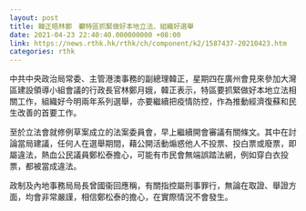```yaml
---
layout: post
title: 韓正晤林鄭　籲特區抓緊做好本地立法、組織好選舉
date: 2021-04-23 22:40:40.000000000 +08:00
link: https://news.rthk.hk/rthk/ch/component/k2/1587437-20210423.htm
categories: rthk
---
```


中共中央政治局常委、主管港澳事務的副總理韓正，星期四在廣州會見來參加大灣區建設領導小組會議的行政長官林鄭月娥，韓正表示，特區要抓緊做好本地立法相關工作，組織好今明兩年系列選舉，亦要繼續把疫情防控，作為推動經濟復蘇和民生改善的首要工作。

至於立法會就修例草案成立的法案委員會，早上繼續開會審議有關條文。其中在討論當局建議，任何人在選舉期間，藉公開活動煽惑他人不投票、投白票或廢票，即屬違法，熱血公民議員鄭松泰擔心，可能有市民會無端誤踏法網，例如穿白衣投票，都被當成違法。

政制及內地事務局局長曾國衞回應稱，有關指控屬刑事罪行，無論在取證、舉證方面，均會非常嚴謹，相信鄭松泰的擔心，在實際情況不會發生。
